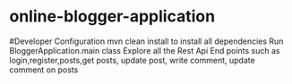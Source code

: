 # online-blogger-application
#Developer Configuration
mvn clean install to install all dependencies
Run BloggerApplication.main class
Explore all the Rest Api End points such as login,register,posts,get posts, update post, write comment, update comment on posts

